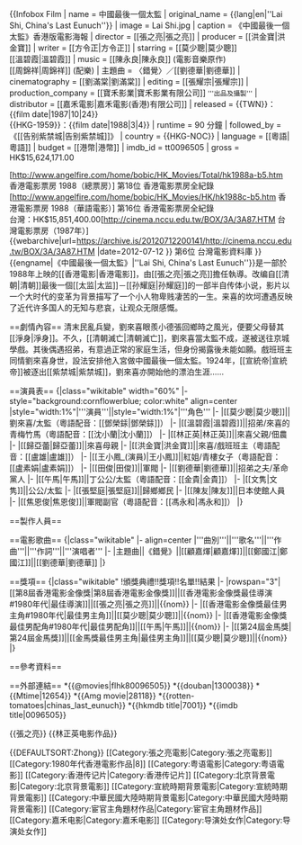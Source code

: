 {{Infobox Film
| name               = 中國最後一個太監
| original_name      = {{lang|en|''Lai Shi, China's Last Eunuch''}}
| image              = Lai Shi.jpg
| caption            = 《中國最後一個太監》香港版電影海報
| director           = [[張之亮|張之亮]]
| producer           = [[洪金寶|洪金寶]]
| writer             = [[方令正|方令正]]
| starring           = [[莫少聰|莫少聰]]<br>[[溫碧霞|溫碧霞]]
| music              = [[陳永良|陳永良]] (電影音樂原作)<br/>[[周錦祥|周錦祥]] (配樂)
| 主題曲 = 〈錯覺〉／[[劉德華|劉德華]]
| cinematography     = [[劉滿棠|劉滿棠]]
| editing            = [[張耀宗|張耀宗]]
| production_company = [[寶禾影業|寶禾影業有限公司]] <small>'''出品及攝製'''</small>
| distributor        = [[嘉禾電影|嘉禾電影(香港)有限公司]]
| released           = {{TWN}}：{{film date|1987|10|24}}<br/>{{HKG-1959}}：{{film date|1988|3|4}}
| runtime            = 90 分鐘
| followed_by        = 《[[告别紫禁城|告别紫禁城]]》
| country            = {{HKG-NOC}}
| language           = [[粵語|粵語]]
| budget             = [[港幣|港幣]]
| imdb_id            = tt0096505
| gross              = HK$15,624,171.00<ref>

[http://www.angelfire.com/home/bobic/HK_Movies/Total/hk1988a-b5.htm 香港電影票房 1988（總票房）] 第18位 香港電影票房全紀錄</ref><ref>[http://www.angelfire.com/home/bobic/HK_Movies/HK/hk1988c-b5.htm 香港電影票房 1988（華語電影）] 第16位 香港電影票房全紀錄</ref><br/>台灣：HK$15,851,400.00<ref>[http://cinema.nccu.edu.tw/BOX/3A/3A87.HTM 台灣電影票房（1987年）] {{webarchive|url=https://archive.is/20120712200141/http://cinema.nccu.edu.tw/BOX/3A/3A87.HTM |date=2012-07-12 }} 第6位 台灣電影資料庫</ref>
}}
{{engname|《中國最後一個太監》|''Lai Shi, China's Last Eunuch''}}是一部於1988年上映的[[香港電影|香港電影]]，由[[張之亮|張之亮]]擔任執導。改编自[[清朝|清朝]]最後一個[[太监|太监]]－[[孙耀庭|孙耀庭]]的一部半自传体小说，影片以一个大时代的变革为背景描写了一个小人物卑贱凄苦的一生。来喜的坎坷遭遇反映了近代许多国人的无知与悲哀，让观众无限感慨。

==劇情內容==
清末民亂兵變，劉來喜眼羨小德張回鄉時之風光，便要父母替其[[淨身|淨身]]。不久，[[清朝滅亡|清朝滅亡]]，劉來喜當太監不成，遂被送往京城學戲。其後偶遇招弟，有意過正常的家庭生活，但身份揭露後未能如願。戲班班主同情劉來喜身世，設法安排他入宮做中國最後一個太監。1924年，[[宣統帝|宣統帝]]被逐出[[紫禁城|紫禁城]]，劉來喜亦開始他的漂泊生涯……

==演員表==
{|class="wikitable" width="60%"
|- style="background:cornflowerblue; color:white" align=center
|style="width:1%"|'''演員'''||style="width:1%"|'''角色'''
|-
|[[莫少聰|莫少聰]]||劉來喜/太監（粵語配音：[[鄧榮銾|鄧榮銾]]）
|-
|[[溫碧霞|溫碧霞]]||招弟/來喜的青梅竹馬（粵語配音：[[沈小蘭|沈小蘭]]）
|-
|[[林正英|林正英]]||來喜父親/佃農
|-
|[[歸亞蕾|歸亞蕾]]||來喜母親
|-
|[[洪金寶|洪金寶]]||來喜/戲班班主（粵語配音：[[盧雄|盧雄]]）
|-
|[[王小鳳_(演員)|王小鳳]]||紅姐/青樓女子（粵語配音：[[盧素娟|盧素娟]]）
|-
|[[田俊|田俊]]||軍閥
|-
|[[劉德華|劉德華]]||招弟之夫/革命黨人
|-
|[[午馬|午馬]]||丁公公/太監（粵語配音：[[金貴|金貴]]）
|-
|[[文隽|文隽]]||公公/太監
|-
|[[張堅庭|張堅庭]]||歸鄉鄉民
|-
|[[陳友|陳友]]||日本使館人員
|-
|[[焦恩俊|焦恩俊]]||軍閥副官（粵語配音：[[馮永和|馮永和]]）
|}

==製作人員==

==電影歌曲==
{|class="wikitable"
|- align=center
|'''曲別'''||'''歌名'''||'''作曲'''||'''作詞'''||'''演唱者'''
|-
|主題曲||《錯覺》||[[顧嘉煇|顧嘉煇]]||[[鄭國江|鄭國江]]||[[劉德華|劉德華]]
|}

==獎項==
{|class="wikitable"
!頒獎典禮!!獎項!!名單!!結果
|-
|rowspan="3"|[[第8屆香港電影金像獎|第8屆香港電影金像獎]]||[[香港電影金像獎最佳導演#1980年代|最佳導演]]||[[張之亮|張之亮]]||{{nom}}
|-
|[[香港電影金像獎最佳男主角#1980年代|最佳男主角]]||[[莫少聰|莫少聰]]||{{nom}}
|-
|[[香港電影金像獎最佳男配角#1980年代|最佳男配角]]||[[午馬|午馬]]||{{nom}}
|-
|[[第24屆金馬獎|第24屆金馬獎]]||[[金馬獎最佳男主角|最佳男主角]]||[[莫少聰|莫少聰]]||{{nom}}
|}

==參考資料==
<references/>

==外部連結==
*{{@movies|flhk80096505}}
*{{douban|1300038}}
*{{Mtime|12654}}
*{{Amg movie|28118}}
*{{rotten-tomatoes|chinas_last_eunuch}}
*{{hkmdb title|7001}}
*{{imdb title|0096505}}

{{張之亮}}
{{林正英电影作品}}

{{DEFAULTSORT:Zhong}}
[[Category:張之亮電影|Category:張之亮電影]]
[[Category:1980年代香港電影作品|8]]
[[Category:粤语電影|Category:粤语電影]]
[[Category:香港传记片|Category:香港传记片]]
[[Category:北京背景電影|Category:北京背景電影]]
[[Category:宣統時期背景電影|Category:宣統時期背景電影]]
[[Category:中華民國大陸時期背景電影|Category:中華民國大陸時期背景電影]]
[[Category:宦官主角題材作品|Category:宦官主角題材作品]]
[[Category:嘉禾电影|Category:嘉禾电影]]
[[Category:导演处女作|Category:导演处女作]]
